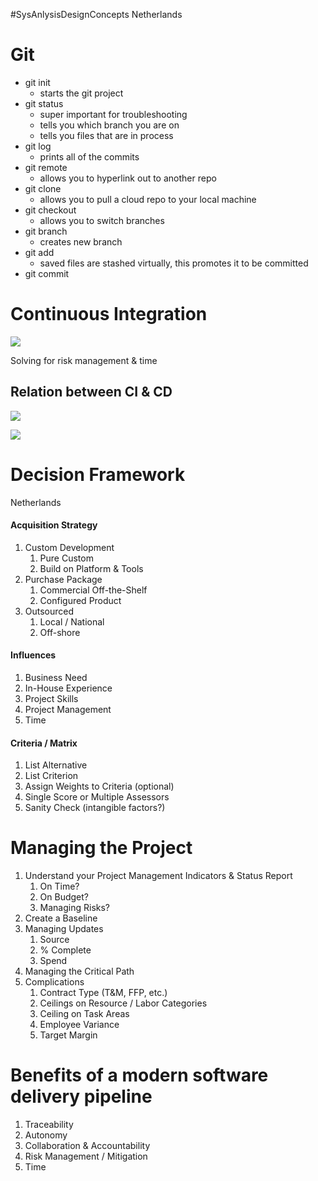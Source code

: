 #SysAnlysisDesignConcepts
Netherlands

# Git
- git init
	- starts the git project
- git status
	- super important for troubleshooting
	- tells you which branch you are on
	- tells you files that are in process
- git log
	- prints all of the commits
- git remote
	- allows you to hyperlink out to another repo
- git clone
	- allows you to pull a cloud repo to your local machine
- git checkout 
	- allows you to switch branches
- git branch
	- creates new branch
- git add
	- saved files are stashed virtually, this promotes it to be committed 
- git commit


# Continuous Integration
**![](https://lh6.googleusercontent.com/N2O83OA935qQmPG3HQEauSBim0euupkACFxh_Drkrvbr_VIJw3dQqpND5JDKFalj8jy7A0KsYK4ZKAEJSp9VvCfp-Y-ROoSjcTDLg0ZjkwikxRcmpUsoYgEcYmHV8UjenfJck98PlyIM0pkcqKK_0kNK=s2048)**

Solving for risk management & time

## Relation between CI & CD
**![](https://lh4.googleusercontent.com/iWK9xEjj3Mw-HpuB_Dw0PpqycJ2i22oPCPvXl6lJoWPLV5rcvHr2ENOx82WrTkstLNZNj2-jyfCEEBZsaFt4RIdNFtVAIRdGYHs7Bt-vp0XNX9boKS5zkPQrISyqFS_IcFuwyPbH4nZ8wvlcWNa8GagU=s2048)**

**![](https://lh4.googleusercontent.com/evb1wa9GX4TvJFbqREELG_ypzJ6LOKrT6MRpOJeqmwhxqcBEneYGHJpBfcuKbQ0Y1hRKng9NT8ErdacZ9zbexysXpLJxS1JAURTjdaJnZn9_jVfvTZKhxEZa9lGP6ae8b48tmQeSTS_SfWVtCLI8RKME=s2048)**

# Decision Framework
Netherlands
#### Acquisition Strategy
1. Custom Development 
	1. Pure Custom
	2. Build on Platform & Tools
2. Purchase Package
	1. Commercial Off-the-Shelf
	2. Configured Product
3. Outsourced
	1. Local / National
	2. Off-shore

#### Influences
1. Business Need 
2. In-House Experience
3. Project Skills
4. Project Management
5. Time

#### Criteria / Matrix
1. List Alternative
2. List Criterion
3. Assign Weights to Criteria (optional)
4. Single Score or Multiple Assessors
5. Sanity Check (intangible factors?)

# Managing the Project
1. Understand your Project Management Indicators & Status Report
	1. On Time?
	2. On Budget?
	3. Managing Risks?
2. Create a Baseline
3. Managing Updates
	1. Source
	2. % Complete
	3. Spend
4. Managing the Critical Path
5. Complications
	1. Contract Type (T&M, FFP, etc.)
	2. Ceilings on Resource / Labor Categories
	3. Ceiling on Task Areas
	4. Employee Variance
	5. Target Margin


# Benefits of a modern software delivery pipeline
1. Traceability
2. Autonomy
3. Collaboration & Accountability
4. Risk Management / Mitigation
5. Time